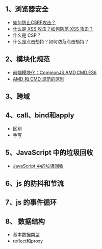 ## 1、浏览器安全
- [如何防止CSRF攻击？](https://tech.meituan.com/2018/10/11/fe-security-csrf.html)
- [什么是 XSS 攻击？如何防范 XSS 攻击？](https://juejin.cn/post/6844903685122703367)
- 什么是 CSP？
- 什么是点击劫持？如何防范点击劫持？

## 2、模块化规范
- [前端模块化：CommonJS,AMD,CMD,ES6](https://juejin.cn/post/6844903576309858318)
- [AMD 和 CMD 规范的区别](https://github.com/CavsZhouyou/Front-End-Interview-Notebook/blob/master/JavaScript/JavaScript.md#60-%E5%A6%82%E4%BD%95%E8%A7%A3%E5%86%B3%E8%B7%A8%E5%9F%9F%E9%97%AE%E9%A2%98)


## 3、跨域
[]()

## 4、call、bind和apply
- 区别
- 手写

## 5、JavaScript 中的垃圾回收
- [JavaScript 中的垃圾回收](https://zhuanlan.zhihu.com/p/23992332)

## 6、js 的防抖和节流

## 7、js 的事件循环

## 8、 数据结构
- 基本数据类型
- reflect和proxy